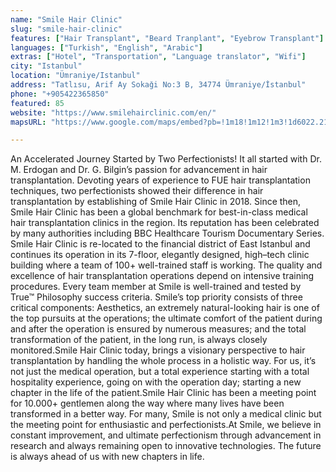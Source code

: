 ```yaml
---
name: "Smile Hair Clinic"
slug: "smile-hair-clinic"
features: ["Hair Transplant", "Beard Tranplant", "Eyebrow Transplant"]
languages: ["Turkish", "English", "Arabic"]
extras: ["Hotel", "Transportation", "Language translator", "Wifi"]
city: "Istanbul"
location: "Ümraniye/Istanbul"
address: "Tatlısu, Arif Ay Sokaǧi No:3 B, 34774 Ümraniye/İstanbul"
phone: "+905422365850"
featured: 85
website: "https://www.smilehairclinic.com/en/"
mapsURL: "https://www.google.com/maps/embed?pb=!1m18!1m12!1m3!1d6022.2181501027135!2d29.125316318047204!3d41.0009857554469!2m3!1f0!2f0!3f0!3m2!1i1024!2i768!4f13.1!3m3!1m2!1s0x14cac8b2a33a8b65%3A0xbc589f8816b1c1fa!2sSa%C3%A7%20Ekimi%20%7C%20Smile%20Hair%20Clinic%20%7C%20Hair%20Transplant%20Clinic!5e0!3m2!1sen!2str!4v1660936184292!5m2!1sen!2str"

---
```

An Accelerated Journey Started by Two Perfectionists! It all started with Dr. M. Erdogan and Dr. G. Bilgin’s passion for advancement in hair transplantation. Devoting years of experience to FUE hair transplantation techniques, two perfectionists showed their difference in hair transplantation by establishing of Smile Hair Clinic in 2018. Since then, Smile Hair Clinic has been a global benchmark for best-in-class medical hair transplantation clinics in the region. Its reputation has been celebrated by many authorities including BBC Healthcare Tourism Documentary Series. Smile Hair Clinic is re-located to the financial district of East Istanbul and continues its operation in its 7-floor, elegantly designed, high–tech clinic building where a team of 100+ well-trained staff is working. The quality and excellence of hair transplantation operations depend on intensive training procedures. Every team member at Smile is well-trained and tested by True™ Philosophy success criteria. Smile’s top priority consists of three critical components: Aesthetics, an extremely natural-looking hair is one of the top pursuits at the operations; the ultimate comfort of the patient during and after the operation is ensured by numerous measures; and the total transformation of the patient, in the long run, is always closely monitored.Smile Hair Clinic today, brings a visionary perspective to hair transplantation by handling the whole process in a holistic way. For us, it’s not just the medical operation, but a total experience starting with a total hospitality experience, going on with the operation day; starting a new chapter in the life of the patient.Smile Hair Clinic has been a meeting point for 10.000+ gentlemen along the way where many lives have been transformed in a better way. For many, Smile is not only a medical clinic but the meeting point for enthusiastic and perfectionists.At Smile, we believe in constant improvement, and ultimate perfectionism through advancement in research and always remaining open to innovative technologies. The future is always ahead of us with new chapters in life.
